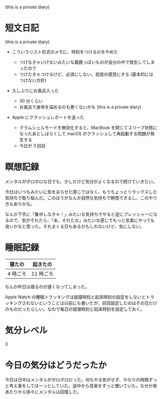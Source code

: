  (this is a private diary) 



# 短文日記
 (this is a private diary) 

- こういうリスト形式のメモに、時刻をつけるのをやめた
  - つけなきゃいけないみたいな義務っぽいものが自分の中で発生してしまったので
  - つけたきゃつけるけど、必須にしない、程度の感覚にする (基本的にはつけない方針)

- 久しぶりにお風呂入った
  - 30 分くらい
  - お風呂で身体を温めるのも悪くないかも
 (this is a private diary) 

- Apple にクラッシュレポートを送った
  - クラムシェルモードを無効化すると、MacBook を閉じてスリープ状態になったあとしばらくして macOS がクラッシュして再起動する問題が発生する
  - 今日が 3 回目



# 瞑想記録
メンタルがボロボロな日でも、少しだけど気分がよくなるので続けていきたい。

今日はいつもみたいに気を尖らせた感じではなく、もうちょっとリラックスした気持ちで取り組んだ。このほうがなんか自然な気持ちで瞑想できるし、このやり方もありかな。

なんか下手に「集中しなきゃ！」みたいな気持ちでやると逆にプレッシャーになるので、気がそれたら、「あ、それたな」みたいな感じでもっと気楽にやっても良いかなと思った。それまくる日もあるかもしれないけど、気にしない。



# 睡眠記録
| 寝たの | 起きたの |
|---|---|
| 4 時ごろ | 11 時ごろ |

なんか昨日は寝るのが遅くなってしまった。

Apple Watch の睡眠トラッキングは就寝時刻と起床時刻の設定をしないとトラッキングされないということは以前にも書いたが、前回設定したのはその日だけのものだったらしい。なので毎日の就寝時刻と起床時刻を設定しておく。



# 気分レベル
3



# 今日の気分はどうだったか
今日は日中はメンタルがボロボロだった。何もやる気がせず、かなりの時間ずっと考え事をしてぼーっとしていた。途中から音楽をずっと聴いていた。なぜか夜あたりから徐々にメンタルは回復した。
